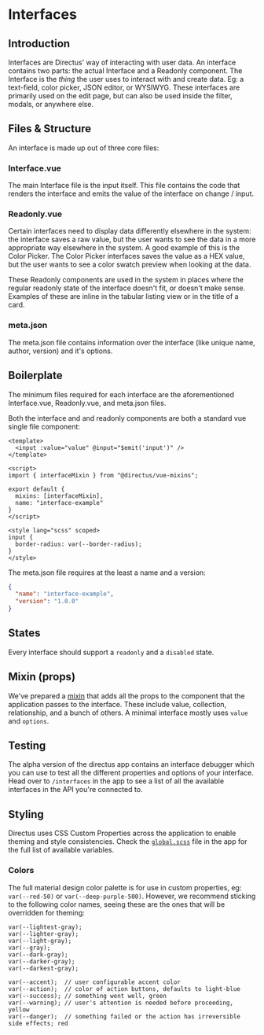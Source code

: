 # Interfaces

## Introduction

Interfaces are Directus' way of interacting with user data. An interface contains two parts: the actual Interface and a Readonly component. The Interface is the _thing_ the user uses to interact with and create data. Eg: a text-field, color picker, JSON editor, or WYSIWYG. These interfaces are primarily used on the edit page, but can also be used inside the filter, modals, or anywhere else.

## Files & Structure

An interface is made up out of three core files:

### Interface.vue

The main Interface file is the input itself. This file contains the code that renders the interface and emits the value of the interface on change / input.

### Readonly.vue

Certain interfaces need to display data differently elsewhere in the system: the interface saves a raw value, but the user wants to see the data in a more appropriate way elsewhere in the system. A good example of this is the Color Picker. The Color Picker interfaces saves the value as a HEX value, but the user wants to see a color swatch preview when looking at the data.

These Readonly components are used in the system in places where the regular readonly state of the interface doesn't fit, or doesn't make sense. Examples of these are inline in the tabular listing view or in the title of a card.

### meta.json

The meta.json file contains information over the interface (like unique name, author, version) and it's options.

## Boilerplate

The minimum files required for each interface are the aforementioned Interface.vue, Readonly.vue, and meta.json files.

Both the interface and and readonly components are both a standard vue single file component:

```vue
<template>
  <input :value="value" @input="$emit('input')" />
</template>

<script>
import { interfaceMixin } from "@directus/vue-mixins";

export default {
  mixins: [interfaceMixin],
  name: "interface-example"
}
</script>

<style lang="scss" scoped>
input {
  border-radius: var(--border-radius);
}
</style>
```

The meta.json file requires at the least a name and a version:

```json
{
  "name": "interface-example",
  "version": "1.0.0"
}
```

## States
Every interface should support a `readonly` and a `disabled` state.

## Mixin (props)
We've prepared a [mixin](https://github.com/directus/extensions/blob/master/mixins/interface.js) that adds all the props to the component that the application passes to the interface. These include value, collection, relationship, and a bunch of others. A minimal interface mostly uses `value` and `options`.

## Testing

The alpha version of the directus app contains an interface debugger which you can use to test all the different properties and options of your interface. Head over to `/interfaces` in the app to see a list of all the available interfaces in the API you're connected to.

## Styling

Directus uses CSS Custom Properties across the application to enable theming and style consistencies. Check the [`global.scss`](https://github.com/directus/app/blob/master/src/assets/global.scss) file in the app for the full list of available variables.

### Colors

The full material design color palette is for use in custom properties, eg: `var(--red-50)` or `var(--deep-purple-500)`. However, we recommend sticking to the following color names, seeing these are the ones that will be overridden for theming:

```
var(--lightest-gray);
var(--lighter-gray);
var(--light-gray);
var(--gray);
var(--dark-gray);
var(--darker-gray);
var(--darkest-gray);

var(--accent);  // user configurable accent color
var(--action);  // color of action buttons, defaults to light-blue
var(--success); // something went well, green
var(--warning); // user's attention is needed before proceeding, yellow
var(--danger);  // something failed or the action has irreversible side effects; red
```